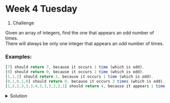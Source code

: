 # Week 4 Tuesday

1. Challenge

Given an array of integers, find the one that appears an odd number of times.<br>
There will always be only one integer that appears an odd number of times.

### Examples:

```ts
[7] should return 7, because it occurs 1 time (which is odd).
[0] should return 0, because it occurs 1 time (which is odd).
[1,1,2] should return 2, because it occurs 1 time (which is odd).
[0,1,0,1,0] should return 0, because it occurs 3 times (which is odd).
[1,2,2,3,3,3,4,3,3,3,2,2,1] should return 4, because it appears 1 time (which is odd).

```

<details>
<summary>Solution</summary>
  
  ```ts
    function findOdd(arr: number[]):number {
      let odd:number = 0;
      let subStr:number[] = [];

      if(arr.length == 1) return arr[0];
      else{
          for(let i = 0; i < arr.length ; i++){
              let first: number = arr[i];
              subStr = arr.filter((el:number) => el == first)
              if(subStr.length % 2 != 0) {
              odd = subStr[0];
              return odd;
              }
          }
      }
  }
  
  ```  
</details>

